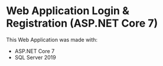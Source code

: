 # Web Application Login & Registration (ASP.NET Core 7)

This Web Application was made with:
- ASP.NET Core 7
- SQL Server 2019
